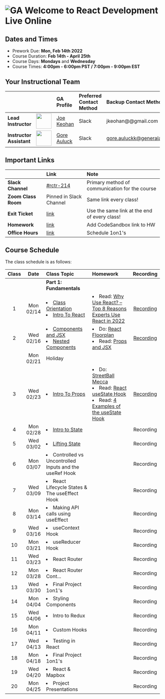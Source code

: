 # ![GA](https://ga-dash.s3.amazonaws.com/production/assets/logo-9f88ae6c9c3871690e33280fcf557f33.png) Welcome to React Development Live Online

## Dates and Times

* Prework Due: **Mon, Feb 14th 2022**
* Course Duration: **Feb 14th - April 25th**
* Course Days: **Mondays** and **Wednesday**
* Course Times: **4:00pm - 6:00pm PST / 7:00pm - 9:00pm EST**

## Your Instructional Team

| | | GA Profile | Preferred Contact Method | Backup Contact Method |
| :--- | :--- | :--- | :--- | :--- |
| **Lead Instructor** | <img src="https://i.imgur.com/QYb5xoN.png" height="50"> | [Joe Keohan](https://generalassemb.ly/instructors/joe-keohan/7866) | Slack | jkeohan@@gmail.com|
| **Instructor Assistant** | <img src="https://i.imgur.com/XcoYK0D.png" height="50"> |[Gore Auluck](https://generalassemb.ly/instructors/nathaniel-stack/22752) | Slack | gore.auluckk@generalassemb.ly|

## Important Links

| | Link | Note |
| :--- | :--- | :--- |
| **Slack Channel** | [#rctr-214]() | Primary method of communication for the course |
| **Zoom Class Room** | Pinned in Slack Channel | Same link every class! |
| **Exit Ticket** | [link](https://forms.gle/gRqsKNL3UXcozRS38) | Use the same link at the end of every class! |
| **Homework** | [link](https://docs.google.com/spreadsheets/d/1d4JVrnePPau9VtGB-aHjp7hE4CijMgGwC0fo45TxaKo/edit#gid=566709901) | Add CodeSandbox link to HW |
| **Office Hours** | [link](https://docs.google.com/spreadsheets/d/1d4JVrnePPau9VtGB-aHjp7hE4CijMgGwC0fo45TxaKo/edit#gid=1977257351) | Schedule 1on1's |

## Course Schedule

The class schedule is as follows:

| Class | Date | Class Topic | Homework | Recording |
| :---: | :---: | :--- | :--- | :---: |
||| **Part 1: Fundamentals** |
| 1  | Mon 02/14 | <li>[Class Orientation](https://github.com/jkeohan/rctr-2-14-22/blob/main/w01d01/orientation.md)</li><li>[Intro To React](https://github.com/jkeohan/rctr-2-14-22/blob/main/w01d01/intro-to-react.md)</li>| <li>Read: [Why Use React? – Top 8 Reasons Experts Use React in 2022](https://www.monocubed.com/why-use-react/)</li>| [Recording](https://generalassembly.zoom.us/rec/share/9vS8Zm_CIJnP3pwR6QEnOlf3qYYjYchWuQvo4HCp1PFbDqClrB1ZCsDOD0Ofnjjb.B8njIJJbEyqfrBaQ)|
| 2  | Wed 02/16 | <li>[Components and JSX](https://github.com/jkeohan/rctr-2-14-22/blob/main/w01d02/components-and-jsx.md)</li><li>[Nested Components](https://github.com/jkeohan/rctr-2-14-22/blob/main/w01d02/nested-compnents.md)</li>| <li>Do: [React Floorplan](https://github.com/jkeohan/rctr-2-14-22/blob/main/homework/w01/react-floorplan.md)</li><li>Read: [Props and JSX](https://www.freecodecamp.org/news/react-components-jsx-props-for-beginners/)</li> | [Recording](https://generalassembly.zoom.us/rec/share/Sa3g-J_-w0dKLnmtINsh14WCzk3NIyCwD6KMjMFv0rxmC9WzLkl6yTqs__dVaDGi.ZLI2xXktRT74Ept7)|
| | Mon 02/21| Holiday |||
|3 | Wed 02/23| <li>[Intro To Props](https://github.com/jkeohan/rctr-2-14-22/blob/main/w02d03/intro-to-props.md)</li>| <li>Do: [StreetBall Mecca](https://github.com/jkeohan/rctr-2-14-22/blob/main/homework/w02/streetball-mecca.md)</li> <li>Read: [React useState Hook](https://www.robinwieruch.de/react-usestate-hook)<li>Read: [4 Examples of the useState Hook](https://daveceddia.com/usestate-hook-examples/)</li>| [Recording](https://generalassembly.zoom.us/rec/share/_-vzAPLn5nlgNn91_PMAdMYBmlnfeGoi4Z6x7Tbajk1Mp_Zc00ALCNccsRg2XlwO.yMd8DCeY0hMIP3Gh)|
|4 | Mon 02/28|<li>[Intro to State](https://github.com/jkeohan/rctr-2-14-22/blob/main/w03d04/intro-to-state.md)</li>||Recording|
|5 | Wed 03/02|<li>[Lifting State](https://github.com/jkeohan/rctr-2-14-22/blob/main/w03d05/lifting-state.md)</li>||Recording|
|6 | Mon 03/07|<li>Controlled vs Uncontrolled Inputs and the useRef Hook</li>||Recording|
|7 | Wed 03/09|<li>React Lifecycle States & The useEffect Hook</li>||Recording|
|8 | Mon 03/14|<li>Making API calls using useEffect</li>||Recording|
|9 | Wed 03/16| <li>useContext Hook</li>||Recording|
|10 | Mon 03/21|<li>useReducer Hook</li>||Recording|
|11 | Wed 03/23|<li>React Router</li>||Recording|
|12 | Mon 03/28|<li>React Router Cont...</li>||Recording|
|13 | Wed 03/30|<li>Final Project 1on1's</li>||Recording|
|14 | Mon 04/04|<li>Styling Components</li>||Recording|
|15 | Wed 04/06|<li>Intro to Redux</li>||Recording|
|16 | Mon 04/11|<li>Custom Hooks</li>||Recording|
|17 | Wed 04/13|<li>Testing in React</li>||Recording|
|18 | Mon 04/18|<li>Final Project 1on1's</li>||Recording|
|19 | Wed 04/20|<li>React & Mapbox</li>||Recording|
|20 | Mon 04/25|<li>Project Presentations</li>||Recording|

<!--  -->

<!-- <li>Read: [D3 & React](https://wattenberger.com/blog/react-and-d3#creating-svg-elements)</li>  -->
